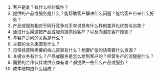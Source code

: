 1. 客户是谁？有什么样的属性？
2. 提供的产品或服务是什么？能帮助客户解决什么问题？能给客户带来什么好处？
3. 产品或服务相对于同行竞争对手来说具有什么样的差异化优势与劣势？
4. 通过什么渠道把产品或服务提供给客户？以及向潜在客户推销？
5. 与客户之间的关系是什么？
6. 主要的收入来源有什么？
7. 日常经营所需要的核心资源有什么？想要扩张的话需要什么资源？
8. 关键业务有什么？产品或服务是怎么给到客户的？经营生产的流程是什么？
9. 需要的合作伙伴或供应商有谁？都提供一些什么产品或服务？
10. 成本结构由什么组成？